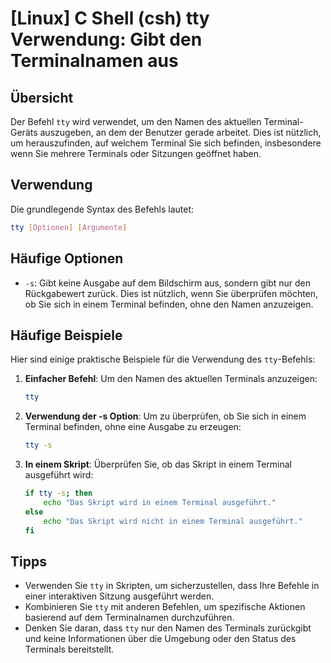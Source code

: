 # [Linux] C Shell (csh) tty Verwendung: Gibt den Terminalnamen aus

## Übersicht
Der Befehl `tty` wird verwendet, um den Namen des aktuellen Terminal-Geräts auszugeben, an dem der Benutzer gerade arbeitet. Dies ist nützlich, um herauszufinden, auf welchem Terminal Sie sich befinden, insbesondere wenn Sie mehrere Terminals oder Sitzungen geöffnet haben.

## Verwendung
Die grundlegende Syntax des Befehls lautet:

```bash
tty [Optionen] [Argumente]
```

## Häufige Optionen
- `-s`: Gibt keine Ausgabe auf dem Bildschirm aus, sondern gibt nur den Rückgabewert zurück. Dies ist nützlich, wenn Sie überprüfen möchten, ob Sie sich in einem Terminal befinden, ohne den Namen anzuzeigen.

## Häufige Beispiele
Hier sind einige praktische Beispiele für die Verwendung des `tty`-Befehls:

1. **Einfacher Befehl**: Um den Namen des aktuellen Terminals anzuzeigen:
   ```bash
   tty
   ```

2. **Verwendung der -s Option**: Um zu überprüfen, ob Sie sich in einem Terminal befinden, ohne eine Ausgabe zu erzeugen:
   ```bash
   tty -s
   ```

3. **In einem Skript**: Überprüfen Sie, ob das Skript in einem Terminal ausgeführt wird:
   ```bash
   if tty -s; then
       echo "Das Skript wird in einem Terminal ausgeführt."
   else
       echo "Das Skript wird nicht in einem Terminal ausgeführt."
   fi
   ```

## Tipps
- Verwenden Sie `tty` in Skripten, um sicherzustellen, dass Ihre Befehle in einer interaktiven Sitzung ausgeführt werden.
- Kombinieren Sie `tty` mit anderen Befehlen, um spezifische Aktionen basierend auf dem Terminalnamen durchzuführen.
- Denken Sie daran, dass `tty` nur den Namen des Terminals zurückgibt und keine Informationen über die Umgebung oder den Status des Terminals bereitstellt.